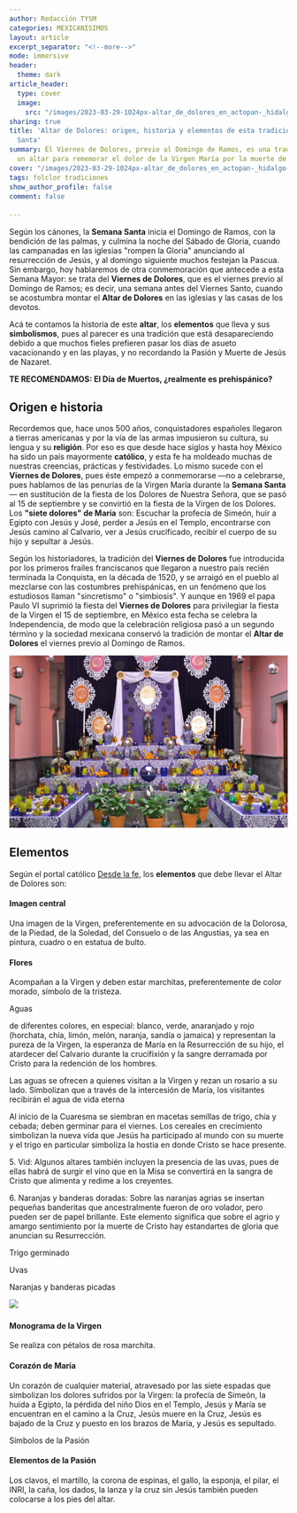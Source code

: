 ```yaml
---
author: Redacción TYSM
categories: MEXICANISIMOS
layout: article
excerpt_separator: "<!--more-->"
mode: immersive
header:
  theme: dark
article_header:
  type: cover
  image:
    src: "/images/2023-03-29-1024px-altar_de_dolores_en_actopan-_hidalgo-_mexico_-2018-_02.jpg"
sharing: true
title: 'Altar de Dolores: origen, historia y elementos de esta tradición de Semana
  Santa'
summary: El Viernes de Dolores, previo al Domingo de Ramos, es una tradición montar
  un altar para rememorar el dolor de la Virgen María por la muerte de su hijo…
cover: "/images/2023-03-29-1024px-altar_de_dolores_en_actopan-_hidalgo-_mexico_-2018-_02.jpg"
tags: folclor tradiciones
show_author_profile: false
comment: false

---
```

Según los cánones, la **Semana Santa** inicia el Domingo de Ramos, con la bendición de las palmas, y culmina la noche del Sábado de Gloria, cuando las campanadas en las iglesias "rompen la Gloria" anunciando al resurrección de Jesús, y al domingo siguiente muchos festejan la Pascua. Sin embargo, hoy hablaremos de otra conmemoración que antecede a esta Semana Mayor: se trata del **Viernes de Dolores**, que es el viernes previo al Domingo de Ramos; es decir, una semana antes del Viernes Santo, cuando se acostumbra montar el **Altar de Dolores** en las iglesias y las casas de los devotos.

Acá te contamos la historia de este **altar**, los **elementos** que lleva y sus **simbolismos**, pues al parecer es una tradición que está desapareciendo debido a que muchos fieles prefieren pasar los días de asueto vacacionando y en las playas, y no recordando la Pasión y Muerte de Jesús de Nazaret.

**TE RECOMENDAMOS: El Día de Muertos, ¿realmente es prehispánico?**

## Origen e historia

Recordemos que, hace unos 500 años, conquistadores españoles llegaron a tierras americanas y por la vía de las armas impusieron su cultura, su lengua y su **religión**. Por eso es que desde hace siglos y hasta hoy México ha sido un país mayormente **católico**, y esta fe ha moldeado muchas de nuestras creencias, prácticas y festividades. Lo mismo sucede con el **Viernes de Dolores**, pues éste empezó a conmemorarse —no a celebrarse, pues hablamos de las penurias de la Virgen María durante la **Semana Santa**— en sustitución de la fiesta de los Dolores de Nuestra Señora, que se pasó al 15 de septiembre y se convirtió en la fiesta de la Virgen de los Dolores. Los **"siete dolores" de María** son: Escuchar la profecía de Simeón, huir a Egipto con Jesús y José, perder a Jesús en el Templo, encontrarse con Jesús camino al Calvario, ver a Jesús crucificado, recibir el cuerpo de su hijo y sepultar a Jesús. 

Según los historiadores, la tradición del **Viernes de Dolores** fue introducida por los primeros frailes franciscanos que llegaron a nuestro país recién terminada la Conquista, en la década de 1520, y se arraigó en el pueblo al mezclarse con las costumbres prehispánicas, en un fenómeno que los estudiosos llaman "sincretismo" o "simbiosis". Y aunque en 1969 el papa Paulo VI suprimió la fiesta del **Viernes de Dolores** para privilegiar la fiesta de la Virgen el 15 de septiembre, en México esta fecha se celebra la Independencia, de modo que la celebración religiosa pasó a un segundo término y la sociedad mexicana conservó la tradición de montar el **Altar de Dolores** el viernes previo al Domingo de Ramos. 

![](/images/2023-03-29-1024px_altardoloresmuseoamparo.jpg)

## Elementos

Según el portal católico [Desde la fe](https://desdelafe.mx/noticias/sabias-que/todo-lo-que-debes-saber-sobre-el-altar-de-dolores/), los **elementos** que debe llevar el Altar de Dolores son:

#### Imagen central

Una imagen de la Virgen, preferentemente en su advocación de la Dolorosa, de la Piedad, de la Soledad, del Consuelo o de las Angustias, ya sea en pintura, cuadro o en estatua de bulto.

#### Flores

Acompañan a la Virgen y deben estar marchitas, preferentemente de color morado, símbolo de la tristeza.

Aguas

de diferentes colores, en especial: blanco, verde, anaranjado y rojo (horchata, chía, limón, melón, naranja, sandía o jamaica) y representan la pureza de la Virgen, la esperanza de María en la Resurrección de su hijo, el atardecer del Calvario durante la crucifixión y la sangre derramada por Cristo para la redención de los hombres.

Las aguas se ofrecen a quienes visitan a la Virgen y rezan un rosario a su lado. Simbolizan que a través de la intercesión de María, los visitantes recibirán el agua de vida eterna

Al inicio de la Cuaresma se siembran en macetas semillas de trigo, chía y cebada; deben germinar para el viernes. Los cereales en crecimiento simbolizan la nueva vida que Jesús ha participado al mundo con su muerte y el trigo en particular simboliza la hostia en donde Cristo se hace presente.

5\. Vid: Algunos altares también incluyen la presencia de las uvas, pues de ellas habrá de surgir el vino que en la Misa se convertirá en la sangra de Cristo que alimenta y redime a los creyentes.

6\. Naranjas y banderas doradas: Sobre las naranjas agrias se insertan pequeñas banderitas que ancestralmente fueron de oro volador, pero pueden ser de papel brillante. Este elemento significa que sobre el agrio y amargo sentimiento por la muerte de Cristo hay estandartes de gloria que anuncian su Resurrección.

Trigo germinado

Uvas

Naranjas y banderas picadas

![](https://upload.wikimedia.org/wikipedia/commons/thumb/7/7a/Altar_de_viernes_de_dolores_en_Puebla.jpg/768px-Altar_de_viernes_de_dolores_en_Puebla.jpg)

#### Monograma de la Virgen

Se realiza con pétalos de rosa marchita.

#### Corazón de María

Un corazón de cualquier material, atravesado por las siete espadas que simbolizan los dolores sufridos por la Virgen: la profecía de Simeón, la huida a Egipto, la pérdida del niño Dios en el Templo, Jesús y María se encuentran en el camino a la Cruz, Jesús muere en la Cruz, Jesús es bajado de la Cruz y puesto en los brazos de María, y Jesús es sepultado.

Símbolos de la Pasión

#### Elementos de la Pasión

Los clavos, el martillo, la corona de espinas, el gallo, la esponja, el pilar, el INRI, la caña, los dados, la lanza y la cruz sin Jesús también pueden colocarse a los pies del altar.